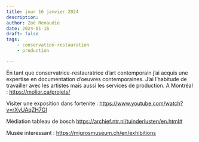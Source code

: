 ```yaml
---
title: jour 16 janvier 2024
description: 
author: Zoë Renaudie
date: 2024-01-16
draft: false
tags:
    - conservation-restauration
    - production

---
```


En tant que conservatrice-restauratrice d’art contemporain j’ai acquis une expertise en documentation d’oeuvres contemporaines. J’ai l’habitude de travailler avec les artistes mais aussi les services de production. 
A Montréal : 
https://molior.ca/projets/



Visiter une exposition dans fortenite : https://www.youtube.com/watch?v=rXyUAqZH7GI

Médiation tableau de bosch
https://archief.ntr.nl/tuinderlusten/en.html#


Musée interessant : 
https://migrosmuseum.ch/en/exhibitions
